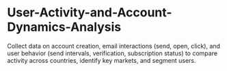# User-Activity-and-Account-Dynamics-Analysis
Collect data on account creation, email interactions (send, open, click), and user behavior (send intervals, verification, subscription status) to compare activity across countries, identify key markets, and segment users.

